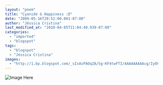 ```yaml
---
layout: "poem"
title: "Cyanide & Happiness :D"
date: "2009-05-16T20:52:00.001-07:00"
author: "Jéssica Cristina"
last_modified_at: "2010-04-05T21:04:40.939-07:00"
categories:
  - "imported"
  - "blogspot"
tags:
  - "blogspot"
  - "Jéssica Cristina"
images:
  - "http://1.bp.blogspot.com/_sIsAsPAOqZA/Sg-KF4twFTI/AAAAAAAAAcg/IyOPYTzztpA/s400/210hdup.gif"
---
```


![Image Here](http://1.bp.blogspot.com/_sIsAsPAOqZA/Sg-KF4twFTI/AAAAAAAAAcg/IyOPYTzztpA/s400/210hdup.gif)